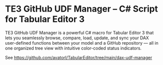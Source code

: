 # TE3 GitHub UDF Manager – C# Script for Tabular Editor 3

TE3 GitHub UDF Manager is a powerful C# macro for Tabular Editor 3 that lets you seamlessly browse, compare, load, update, and sync your DAX user-defined functions between your model and a GitHub repository — all in one organized tree view with intuitive color-coded status indicators.

See https://github.com/avatorl/TabularEditor/tree/main/dax-udf-manager

